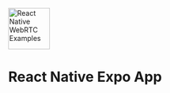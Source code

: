 [<img src="https://avatars.githubusercontent.com/u/42463376" alt="React Native WebRTC Examples" style="height: 6em;" />](https://github.com/react-native-webrtc/examples)

# React Native Expo App
